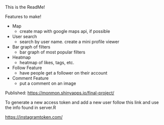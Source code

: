 This is the ReadMe!

Features to make!

- Map
  - create map with google maps api, if possible
- User search
  - search by user name. create a mini profile viewer
- Bar graph of filters
  - bar graph of most popular filters
- Heatmap
  - heatmap of likes, tags, etc.
- Follow Feature
  - have people get a follower on their account
- Comment Feature
  - put a comment on an image

Published: https://monmon.shinyapps.io/final-project/ 

To generate a new access token and add a new user follow this link and use the info found in server.R

https://instagramtoken.com/
